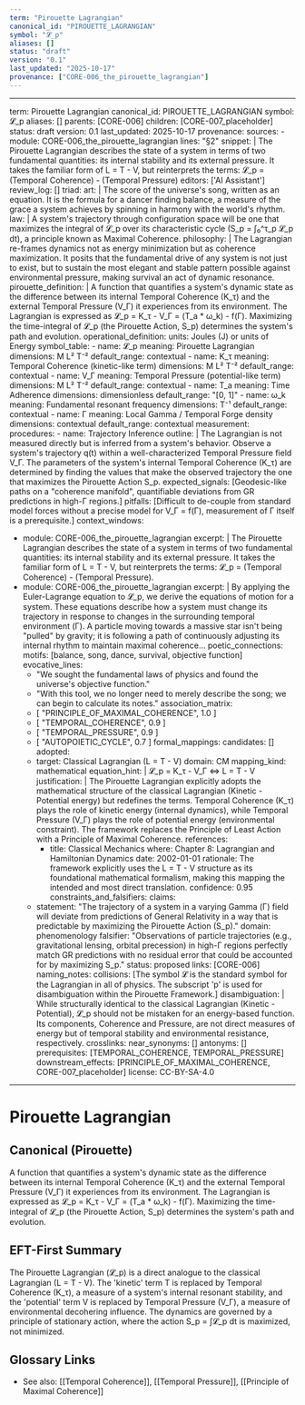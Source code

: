 ```yaml
---
term: "Pirouette Lagrangian"
canonical_id: "PIROUETTE_LAGRANGIAN"
symbol: "𝓛_p"
aliases: []
status: "draft"
version: "0.1"
last_updated: "2025-10-17"
provenance: ["CORE-006_the_pirouette_lagrangian"]
---
```


---
term: Pirouette Lagrangian
canonical_id: PIROUETTE_LAGRANGIAN
symbol: 𝓛_p
aliases: []
parents: [CORE-006]
children: [CORE-007_placeholder]
status: draft
version: 0.1
last_updated: 2025-10-17
provenance:
  sources:
    - module: CORE-006_the_pirouette_lagrangian
      lines: "§2"
      snippet: |
        The Pirouette Lagrangian describes the state of a system in terms of two fundamental quantities: its internal stability and its external pressure. It takes the familiar form of L = T - V, but reinterprets the terms: 𝓛_p = (Temporal Coherence) - (Temporal Pressure)
  editors: ['AI Assistant']
  review_log: []
triad:
  art: |
    The score of the universe's song, written as an equation. It is the formula for a dancer finding balance, a measure of the grace a system achieves by spinning in harmony with the world's rhythm.
  law: |
    A system's trajectory through configuration space will be one that maximizes the integral of 𝓛_p over its characteristic cycle (S_p = ∫₀^τ_p 𝓛_p dt), a principle known as Maximal Coherence.
  philosophy: |
    The Lagrangian re-frames dynamics not as energy minimization but as coherence maximization. It posits that the fundamental drive of any system is not just to exist, but to sustain the most elegant and stable pattern possible against environmental pressure, making survival an act of dynamic resonance.
pirouette_definition: |
  A function that quantifies a system's dynamic state as the difference between its internal Temporal Coherence (K_τ) and the external Temporal Pressure (V_Γ) it experiences from its environment. The Lagrangian is expressed as 𝓛_p = K_τ - V_Γ = (T_a * ω_k) - f(Γ). Maximizing the time-integral of 𝓛_p (the Pirouette Action, S_p) determines the system's path and evolution.
operational_definition:
  units: Joules (J) or units of Energy
  symbol_table:
    - name: 𝓛_p
      meaning: Pirouette Lagrangian
      dimensions: M L² T⁻²
      default_range: contextual
    - name: K_τ
      meaning: Temporal Coherence (kinetic-like term)
      dimensions: M L² T⁻²
      default_range: contextual
    - name: V_Γ
      meaning: Temporal Pressure (potential-like term)
      dimensions: M L² T⁻²
      default_range: contextual
    - name: T_a
      meaning: Time Adherence
      dimensions: dimensionless
      default_range: "[0, 1]"
    - name: ω_k
      meaning: Fundamental resonant frequency
      dimensions: T⁻¹
      default_range: contextual
    - name: Γ
      meaning: Local Gamma / Temporal Forge density
      dimensions: contextual
      default_range: contextual
  measurement:
    procedures:
      - name: Trajectory Inference
        outline: |
          The Lagrangian is not measured directly but is inferred from a system's behavior. Observe a system's trajectory q(t) within a well-characterized Temporal Pressure field V_Γ. The parameters of the system's internal Temporal Coherence (K_τ) are determined by finding the values that make the observed trajectory the one that maximizes the Pirouette Action S_p.
        expected_signals: [Geodesic-like paths on a "coherence manifold", quantifiable deviations from GR predictions in high-Γ regions.]
        pitfalls: [Difficult to de-couple from standard model forces without a precise model for V_Γ = f(Γ), measurement of Γ itself is a prerequisite.]
context_windows:
  - module: CORE-006_the_pirouette_lagrangian
    excerpt: |
      The Pirouette Lagrangian describes the state of a system in terms of two fundamental quantities: its internal stability and its external pressure. It takes the familiar form of L = T - V, but reinterprets the terms: 𝓛_p = (Temporal Coherence) - (Temporal Pressure).
  - module: CORE-006_the_pirouette_lagrangian
    excerpt: |
      By applying the Euler-Lagrange equation to 𝓛_p, we derive the equations of motion for a system. These equations describe how a system must change its trajectory in response to changes in the surrounding temporal environment (Γ). A particle moving towards a massive star isn't being "pulled" by gravity; it is following a path of continuously adjusting its internal rhythm to maintain maximal coherence...
poetic_connections:
  motifs: [balance, song, dance, survival, objective function]
  evocative_lines:
    - "We sought the fundamental laws of physics and found the universe's objective function."
    - "With this tool, we no longer need to merely describe the song; we can begin to calculate its notes."
  association_matrix:
    - [ "PRINCIPLE_OF_MAXIMAL_COHERENCE", 1.0 ]
    - [ "TEMPORAL_COHERENCE", 0.9 ]
    - [ "TEMPORAL_PRESSURE", 0.9 ]
    - [ "AUTOPOIETIC_CYCLE", 0.7 ]
formal_mappings:
  candidates: []
  adopted:
    - target: Classical Lagrangian (L = T - V)
      domain: CM
      mapping_kind: mathematical
      equation_hint: |
        𝓛_p = K_τ - V_Γ  <=>  L = T - V
      justification: |
        The Pirouette Lagrangian explicitly adopts the mathematical structure of the classical Lagrangian (Kinetic - Potential energy) but redefines the terms. Temporal Coherence (K_τ) plays the role of kinetic energy (internal dynamics), while Temporal Pressure (V_Γ) plays the role of potential energy (environmental constraint). The framework replaces the Principle of Least Action with a Principle of Maximal Coherence.
      references:
        - title: Classical Mechanics
          where: Chapter 8: Lagrangian and Hamiltonian Dynamics
          date: 2002-01-01
      rationale: The framework explicitly uses the L = T - V structure as its foundational mathematical formalism, making this mapping the intended and most direct translation.
      confidence: 0.95
constraints_and_falsifiers:
  claims:
    - statement: "The trajectory of a system in a varying Gamma (Γ) field will deviate from predictions of General Relativity in a way that is predictable by maximizing the Pirouette Action (S_p)."
      domain: phenomenology
      falsifier: "Observations of particle trajectories (e.g., gravitational lensing, orbital precession) in high-Γ regions perfectly match GR predictions with no residual error that could be accounted for by maximizing S_p."
      status: proposed
      links: [CORE-006]
naming_notes:
  collisions: [The symbol 𝓛 is the standard symbol for the Lagrangian in all of physics. The subscript 'p' is used for disambiguation within the Pirouette Framework.]
  disambiguation: |
    While structurally identical to the classical Lagrangian (Kinetic - Potential), 𝓛_p should not be mistaken for an energy-based function. Its components, Coherence and Pressure, are not direct measures of energy but of temporal stability and environmental resistance, respectively.
crosslinks:
  near_synonyms: []
  antonyms: []
  prerequisites: [TEMPORAL_COHERENCE, TEMPORAL_PRESSURE]
  downstream_effects: [PRINCIPLE_OF_MAXIMAL_COHERENCE, CORE-007_placeholder]
license: CC-BY-SA-4.0
---

# Pirouette Lagrangian

## Canonical (Pirouette)
A function that quantifies a system's dynamic state as the difference between its internal Temporal Coherence (K_τ) and the external Temporal Pressure (V_Γ) it experiences from its environment. The Lagrangian is expressed as 𝓛_p = K_τ - V_Γ = (T_a * ω_k) - f(Γ). Maximizing the time-integral of 𝓛_p (the Pirouette Action, S_p) determines the system's path and evolution.

## EFT-First Summary
The Pirouette Lagrangian (𝓛_p) is a direct analogue to the classical Lagrangian (L = T - V). The 'kinetic' term T is replaced by Temporal Coherence (K_τ), a measure of a system's internal resonant stability, and the 'potential' term V is replaced by Temporal Pressure (V_Γ), a measure of environmental decohering influence. The dynamics are governed by a principle of stationary action, where the action S_p = ∫𝓛_p dt is maximized, not minimized.

## Glossary Links
- See also: [[Temporal Coherence]], [[Temporal Pressure]], [[Principle of Maximal Coherence]]